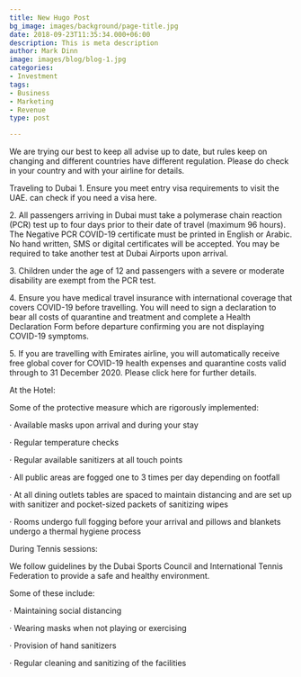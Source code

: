 ```yaml
---
title: New Hugo Post
bg_image: images/background/page-title.jpg
date: 2018-09-23T11:35:34.000+06:00
description: This is meta description
author: Mark Dinn
image: images/blog/blog-1.jpg
categories:
- Investment
tags:
- Business
- Marketing
- Revenue
type: post

---
```

We are trying our best to keep all advise up to date, but rules keep on changing and different countries have different regulation. Please do check in your country and with your airline for details.

Traveling to Dubai 1. Ensure you meet entry visa requirements to visit the UAE. can check if you need a visa here.

2\. All passengers arriving in Dubai must take a polymerase chain reaction (PCR) test up to four days prior to their date of travel (maximum 96 hours). The Negative PCR COVID-19 certificate must be printed in English or Arabic. No hand written, SMS or digital certificates will be accepted. You may be required to take another test at Dubai Airports upon arrival.

3\. Children under the age of 12 and passengers with a severe or moderate disability are exempt from the PCR test.

4\. Ensure you have medical travel insurance with international coverage that covers COVID-19 before travelling. You will need to sign a declaration to bear all costs of quarantine and treatment and complete a Health Declaration Form before departure confirming you are not displaying COVID-19 symptoms.

5\. If you are travelling with Emirates airline, you will automatically receive free global cover for COVID-19 health expenses and quarantine costs valid through to 31 December 2020. Please click here for further details.

At the Hotel:

Some of the protective measure which are rigorously implemented:

· Available masks upon arrival and during your stay

· Regular temperature checks

· Regular available sanitizers at all touch points

· All public areas are fogged one to 3 times per day depending on footfall

· At all dining outlets tables are spaced to maintain distancing and are set up with sanitizer and pocket-sized packets of sanitizing wipes

· Rooms undergo full fogging before your arrival and pillows and blankets undergo a thermal hygiene process

During Tennis sessions:

We follow guidelines by the Dubai Sports Council and International Tennis Federation to provide a safe and healthy environment.

Some of these include:

· Maintaining social distancing

· Wearing masks when not playing or exercising

· Provision of hand sanitizers

· Regular cleaning and sanitizing of the facilities